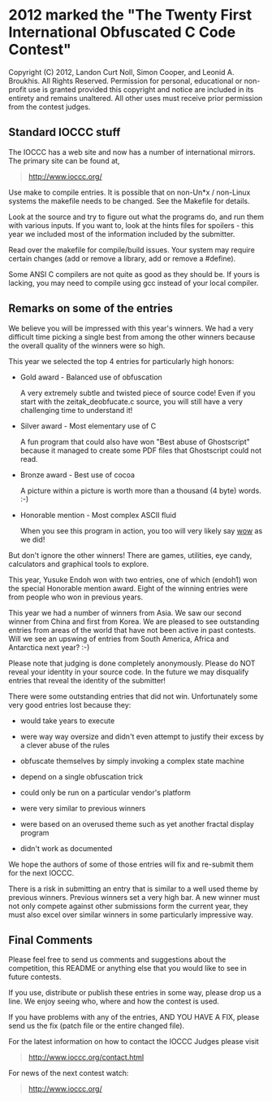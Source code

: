 2012 marked the "The Twenty First International Obfuscated C Code Contest"
========================================================================

Copyright (C) 2012, Landon Curt Noll, Simon Cooper, and Leonid A.
Broukhis. All Rights Reserved. Permission for personal, educational
or non-profit use is granted provided this copyright and notice are
included in its entirety and remains unaltered.  All other uses
must receive prior permission from the contest judges.


Standard IOCCC stuff
--------------------

The IOCCC has a web site and now has a number of international mirrors.
The primary site can be found at,

>	<http://www.ioccc.org/>

Use make to compile entries.  It is possible that on non-Un\*x / non-Linux
systems the makefile needs to be changed.  See the Makefile for details.

Look at the source and try to figure out what the programs do, and run
them with various inputs.  If you want to, look at the hints files for
spoilers - this year we included most of the information included
by the submitter.

Read over the makefile for compile/build issues.  Your system may require
certain changes (add or remove a library, add or remove a #define).

Some ANSI C compilers are not quite as good as they should be.  If
yours is lacking, you may need to compile using gcc instead of your
local compiler.


Remarks on some of the entries
------------------------------

We believe you will be impressed with this year's winners.  We had
a very difficult time picking a single best from among the other winners
because the overall quality of the winners were so high.

This year we selected the top 4 entries for particularly high honors:

*   Gold award - Balanced use of obfuscation

    A very extremely subtle and twisted piece of source code!
    Even if you start with the zeitak_deobfucate.c source,
    you will still have a very challenging time to understand it!

*   Silver award - Most elementary use of C

    A fun program that could also have won "Best abuse of
    Ghostscript" because it managed to create some PDF files
    that Ghostscript could not read.

*   Bronze award - Best use of cocoa

    A picture within a picture is worth more than a
    thousand (4 byte) words. :-)

*   Honorable mention - Most complex ASCII fluid

    When you see this program in action, you too will
    very likely say [wow](http://bit.ly/R6ALpK) as we did!

But don't ignore the other winners!  There are games, utilities,
eye candy, calculators and graphical tools to explore.

This year, Yusuke Endoh won with two entries, one of which (endoh1)
won the special Honorable mention award.  Eight of the winning entries
were from people who won in previous years.

This year we had a number of winners from Asia.  We saw our second
winner from China and first from Korea.  We are pleased to see
outstanding entries from areas of the world that have not been
active in past contests.  Will we see an upswing of entries
from South America, Africa and Antarctica next year? :-)

Please note that judging is done completely anonymously.  Please
do NOT reveal your identity in your source code.  In the future we
may disqualify entries that reveal the identity of the submitter!

There were some outstanding entries that did not win.  Unfortunately
some very good entries lost because they:

+ would take years to execute

+ were way way oversize and didn't even attempt to justify their
  excess by a clever abuse of the rules

+ obfuscate themselves by simply invoking a complex
  state machine

+ depend on a single obfuscation trick

+ could only be run on a particular vendor's platform

+ were very similar to previous winners

+ were based on an overused theme such as yet another
  fractal display program

+ didn't work as documented

We hope the authors of some of those entries will fix and re-submit
them for the next IOCCC.

There is a risk in submitting an entry that is similar to a well
used theme by previous winners.  Previous winners set a very high
bar.  A new winner must not only compete against other submissions
form the current year, they must also excel over similar winners
in some particularly impressive way.

Final Comments
--------------

Please feel free to send us comments and suggestions about the
competition, this README or anything else that you would like to see in
future contests.

If you use, distribute or publish these entries in some way, please drop
us a line.  We enjoy seeing who, where and how the contest is used.

If you have problems with any of the entries, AND YOU HAVE A FIX, please
send us the fix (patch file or the entire changed file).

For the latest information on how to contact the IOCCC Judges please visit

>	<http://www.ioccc.org/contact.html>

For news of the next contest watch:

>	<http://www.ioccc.org/>

